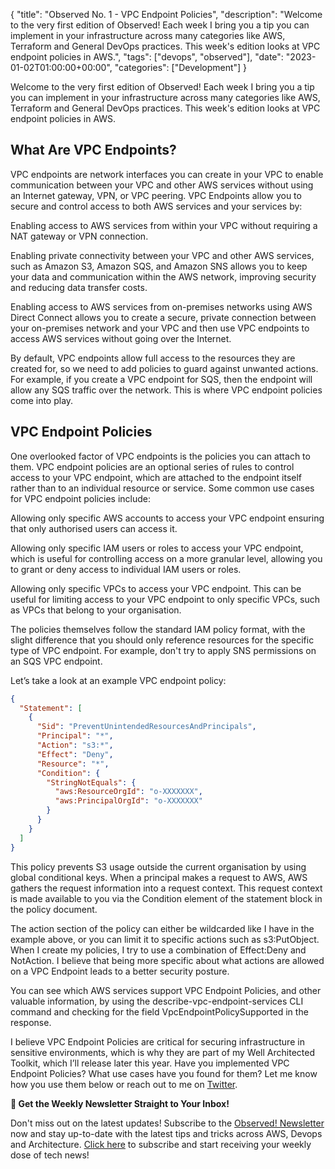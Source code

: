 {
    "title": "Observed No. 1 - VPC Endpoint Policies",
    "description": "Welcome to the very first edition of Observed! Each week I bring you a tip you can implement in your infrastructure across many categories like AWS, Terraform and General DevOps practices. This week's edition looks at VPC endpoint policies in AWS.",
    "tags": ["devops", "observed"],
    "date": "2023-01-02T01:00:00+00:00",
    "categories": ["Development"]
}

Welcome to the very first edition of Observed! Each week I bring you a tip you can implement in your infrastructure across many categories like AWS, Terraform and General DevOps practices. This week's edition looks at VPC endpoint policies in AWS.

## What Are VPC Endpoints?

VPC endpoints are network interfaces you can create in your VPC to enable communication between your VPC and other AWS services without using an Internet gateway, VPN, or VPC peering. VPC Endpoints allow you to secure and control access to both AWS services and your services by:

Enabling access to AWS services from within your VPC without requiring a NAT gateway or VPN connection.

Enabling private connectivity between your VPC and other AWS services, such as Amazon S3, Amazon SQS, and Amazon SNS allows you to keep your data and communication within the AWS network, improving security and reducing data transfer costs.

Enabling access to AWS services from on-premises networks using AWS Direct Connect allows you to create a secure, private connection between your on-premises network and your VPC and then use VPC endpoints to access AWS services without going over the Internet.

By default, VPC endpoints allow full access to the resources they are created for, so we need to add policies to guard against unwanted actions. For example, if you create a VPC endpoint for SQS, then the endpoint will allow any SQS traffic over the network. This is where VPC endpoint policies come into play.

## VPC Endpoint Policies

One overlooked factor of VPC endpoints is the policies you can attach to them. VPC endpoint policies are an optional series of rules to control access to your VPC endpoint, which are attached to the endpoint itself rather than to an individual resource or service. Some common use cases for VPC endpoint policies include:

Allowing only specific AWS accounts to access your VPC endpoint ensuring that only authorised users can access it.

Allowing only specific IAM users or roles to access your VPC endpoint, which is useful for controlling access on a more granular level, allowing you to grant or deny access to individual IAM users or roles.

Allowing only specific VPCs to access your VPC endpoint. This can be useful for limiting access to your VPC endpoint to only specific VPCs, such as VPCs that belong to your organisation.

The policies themselves follow the standard IAM policy format, with the slight difference that you should only reference resources for the specific type of VPC endpoint. For example, don't try to apply SNS permissions on an SQS VPC endpoint.

Let’s take a look at an example VPC endpoint policy:

```json
{
  "Statement": [
    {
      "Sid": "PreventUnintendedResourcesAndPrincipals",
      "Principal": "*",
      "Action": "s3:*",
      "Effect": "Deny",
      "Resource": "*",
      "Condition": {
        "StringNotEquals": {
          "aws:ResourceOrgId": "o-XXXXXXX",
          "aws:PrincipalOrgId": "o-XXXXXXX"
        }
      }
    }
  ]
}
```

This policy prevents S3 usage outside the current organisation by using global conditional keys. When a principal makes a request to AWS, AWS gathers the request information into a request context. This request context is made available to you via the Condition element of the statement block in the policy document.

The action section of the policy can either be wildcarded like I have in the example above, or you can limit it to specific actions such as s3:PutObject. When I create my policies, I try to use a combination of Effect:Deny and NotAction. I believe that being more specific about what actions are allowed on a VPC Endpoint leads to a better security posture.

You can see which AWS services support VPC Endpoint Policies, and other valuable information, by using the describe-vpc-endpoint-services CLI command and checking for the field VpcEndpointPolicySupported in the response.

I believe VPC Endpoint Policies are critical for securing infrastructure in sensitive environments, which is why they are part of my Well Architected Toolkit, which I’ll release later this year. Have you implemented VPC Endpoint Policies? What use cases have you found for them? Let me know how you use them below or reach out to me on [Twitter](https://twitter.com/codewithstu).

**📣 Get the Weekly Newsletter Straight to Your Inbox!**

Don't miss out on the latest updates! Subscribe to the [Observed! Newsletter](https://news.codewithstu.tv) now and stay up-to-date with the latest tips and tricks across AWS, Devops and Architecture. [Click here](https://news.codewithstu.tv) to subscribe and start receiving your weekly dose of tech news!
